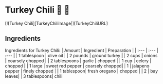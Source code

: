 # Turkey Chili :turkey: :turkey:

[![Turkey Chili][TurkeyChiliImage]][TurkeyChiliURL]


## Ingredients

Ingredients for Turkey Chili:
| Amount | Ingredient | Preparation |
| :--- | :--- | :--- |
| 1 tablespoon | olive oil |
| 2 pounds | ground turkey |
| 2 cups | onions | coarsely chopped |
| 2 tablespoons | garlic | chopped |
| 1 cup | celery | chopped |
| 1 large | sweet red pepper | coarsely chopped|
| 1 | jalapeno pepper | finely chopped |
| 1 tablespoon| fresh oregano | chopped |
| 2 | bay leaves|
| 3 tablespoons| chili 